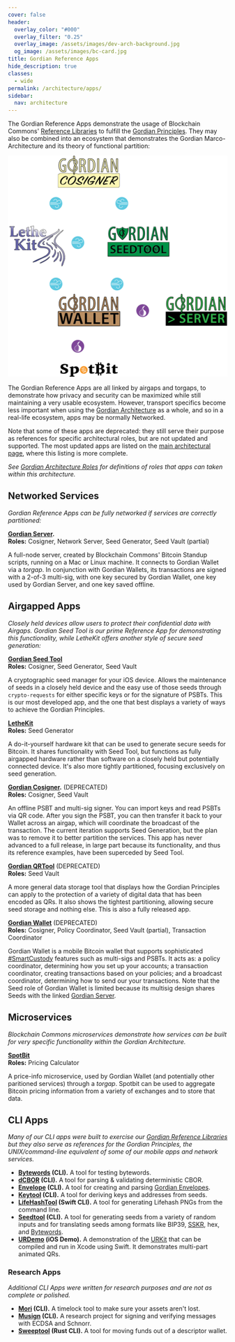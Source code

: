 ```yaml
---
cover: false
header:
  overlay_color: "#000"
  overlay_filter: "0.25"
  overlay_image: /assets/images/dev-arch-background.jpg
  og_image: /assets/images/bc-card.jpg
title: Gordian Reference Apps
hide_description: true
classes:
  - wide
permalink: /architecture/apps/
sidebar:
  nav: architecture
---
```


The Gordian Reference Apps demonstrate the usage of Blockchain
Commons' [Reference Libraries](/libraries/) to fulfill the [Gordian
Principles](/principles/). They may also be combined into an ecosystem
that demonstrates the Gordian Marco-Architecture and its theory of
functional partition:

![](/assets/images/appmap-black.png)

The Gordian Reference Apps are all linked by airgaps and torgaps, to
demonstrate how privacy and security can be maximized while still
maintaining a very usable ecosystem. However, transport specifics
become less important when using the [Gordian
Architecture](/architecture/) as a whole, and so in a real-life
ecosystem, apps may be normally Networked.

Note that some of these apps are deprecated: they still serve their
purpose as references for specific architectural roles, but are not
updated and supported. The most updated apps are listed on the [main
architectural page](/architecture/), where this listing is more
complete.

_See [Gordian Architecture Roles](/architecture/roles/) for
definitions of roles that apps can taken within this architecture._

## Networked Services

_Gordian Reference Apps can be fully networked if services are correctly partitioned:_

**[Gordian Server](https://github.com/BlockchainCommons/GordianServer-macOS).**<br>
**Roles:** Cosigner, Network Server, Seed Generator, Seed Vault (partial)

A full-node server, created by Blockchain Commons' Bitcoin Standup
scripts, running on a Mac or Linux machine. It connects to Gordian
Wallet via a _torgap_. In conjunction with Gordian Wallets, its
transactions are signed with a 2-of-3 multi-sig, with one key secured
by Gordian Wallet, one key used by Gordian Server, and one key saved
offline.

## Airgapped Apps

_Closely held devices allow users to protect their confidential data
with Airgaps. Gordian Seed Tool is our prime Reference App for
demonstrating this functionality, while LetheKit offers another style
of secure seed generation:_

**[Gordian Seed Tool](https://github.com/BlockchainCommons/GordianSeedTool-iOS)**<br>
**Roles:** Cosigner, Seed Generator, Seed Vault

A cryptographic seed manager for your iOS device. Allows the
maintenance of seeds in a closely held device and the easy use of
those seeds through `crypto-requests` for either specific keys or for
the signature of PSBTs. This is our most developed app, and the one
that best displays a variety of ways to achieve the Gordian
Principles.

**[LetheKit](https://github.com/BlockchainCommons/bc-lethekit)**<br>
**Roles:** Seed Generator

A do-it-yourself hardware kit that can be used to generate secure
seeds for Bitcoin. It shares functionality with Seed Tool, but
functions as fully airgapped hardware rather than software on a
closely held but potentially connected device. It's also more tightly
partitioned, focusing exclusively on seed generation.

**[Gordian Cosigner](https://github.com/BlockchainCommons/GordianSigner-Catalyst).** (DEPRECATED) <br>
**Roles:** Cosigner, Seed Vault

An offline PSBT and multi-sig signer. You can import keys and read
PSBTs via QR code. After you sign the PSBT, you can then transfer it
back to your Wallet across an airgap, which will coordinate the
broadcast of the transaction. The current iteration supports Seed
Generation, but the plan was to remove it to better partition the
services. This app has never advanced to a full release, in large part
because its functionality, and thus its reference examples, have been
superceded by Seed Tool.

**[Gordian QRTool](https://github.com/BlockchainCommons/GordianQRTool-iOS)** (DEPRECATED) <br>
**Roles:** Seed Vault

A more general data storage tool that displays how the Gordian
Principles can apply to the protection of a variety of digital data
that has been encoded as QRs. It also shows the tightest partitioning,
allowing secure seed storage and nothing else. This is also a fully
released app.


**[Gordian Wallet](https://github.com/BlockchainCommons/GordianWallet-iOS)** (DEPRECATED) <br>
**Roles:** Cosigner, Policy Coordinator, Seed Vault (partial), Transaction Coordinator

Gordian Wallet is a mobile Bitcoin wallet that supports sophisticated
[#SmartCustody](https://www.smartcustody.com/) features such as
multi-sigs and PSBTs. It acts as: a policy coordinator, determining
how you set up your accounts; a transaction coordinator, creating
transactions based on your policies; and a broadcast coordinator,
determining how to send our your transactions. Note that the Seed role
of Gordian Wallet is limited because its multisig design shares Seeds
with the linked [Gordian
Server](https://github.com/BlockchainCommons/GordianServer-macOS).

## Microservices

_Blockchain Commons microservices demonstrate how services can be
built for very specific functionality within the Gordian
Architecture._

**[SpotBit](https://github.com/BlockchainCommons/spotbit)** <br>
**Roles:** Pricing Calculator

A price-info microservice, used by Gordian Wallet (and potentially
other paritioned services) through a _torgap_. Spotbit can be used to
aggregate Bitcoin pricing information from a variety of exchanges and
to store that data.

## CLI Apps

_Many of our CLI apps were built to exercise our [Gordian Reference
Libraries](https://github.com/BlockchainCommons/crypto-commons) but
they also serve as references for the Gordian Principles, the
UNIX/command-line equivalent of some of our mobile apps and network
services._

* **[Bytewords](https://github.com/BlockchainCommons/bc-bytewords-cli) \(CLI\).** A tool for testing bytewords.
* **[dCBOR](https://github.com/BlockchainCommons/dcbor-cli) \(CLI\).** A tool for parsing & validating deterministic CBOR.
* **[Envelope](https://github.com/BlockchainCommons/envelope-cli-swift) \(CLI\).** A tool for creating and parsing [Gordian Envelopes](/envelope/).
* **[Keytool](https://github.com/BlockchainCommons/bc-keytool-cli) \(CLI\).** A tool for deriving keys and addresses from seeds. 
* **[LifeHashTool](https://github.com/BlockchainCommons/LifeHashTool) \(Swift CLI\).** A tool for generating Lifehash PNGs from the command line.
* **[Seedtool](https://github.com/BlockchainCommons/bc-seedtool-cli) \(CLI\).** A tool for generating seeds from a variety of random inputs and for translating seeds among formats like BIP39, [SSKR](/sskr/), hex, and [Bytewords](/bytewords/).
* **[URDemo](https://github.com/BlockchainCommons/URDemo) \(iOS Demo\).** A demonstration of the [URKit](https://github.com/BlockchainCommons/URKit) that can be compiled and run in Xcode using Swift. It demonstrates multi-part animated QRs.

### Research Apps

_Additional CLI Apps were written for research purposes and are not as complete or polished._

* **[Mori](https://github.com/BlockchainCommons/mori-cli) \(CLI\).** A timelock tool to make sure your assets aren't lost.
* **[Musign](https://github.com/BlockchainCommons/musign-cli) \(CLI\).** A research project for signing and verifying messages with ECDSA and Schnorr.
* **[Sweeptool](https://github.com/BlockchainCommons/sweeptool-cli) \(Rust CLI\).**  A tool for moving funds out of a descriptor wallet.
